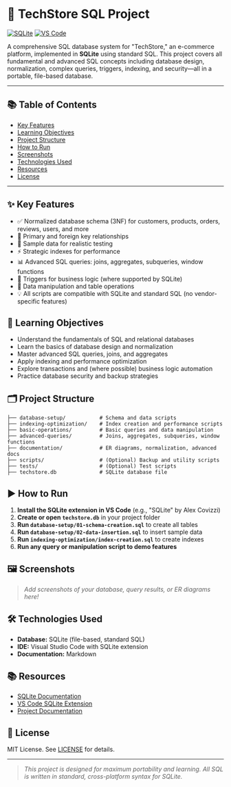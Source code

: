 # 🚀 TechStore SQL Project

[![SQLite](https://img.shields.io/badge/Database-SQLite-blue)](https://www.sqlite.org/index.html) [![VS Code](https://img.shields.io/badge/Editor-VS%20Code-blue)](https://code.visualstudio.com/)

A comprehensive SQL database system for "TechStore," an e-commerce platform, implemented in **SQLite** using standard SQL. This project covers all fundamental and advanced SQL concepts including database design, normalization, complex queries, triggers, indexing, and security—all in a portable, file-based database.

---

## 📚 Table of Contents
- [Key Features](#key-features)
- [Learning Objectives](#learning-objectives)
- [Project Structure](#project-structure)
- [How to Run](#how-to-run)
- [Screenshots](#screenshots)
- [Technologies Used](#technologies-used)
- [Resources](#resources)
- [License](#license)

---

## ✨ Key Features
- ✅ Normalized database schema (3NF) for customers, products, orders, reviews, users, and more
- 🔑 Primary and foreign key relationships
- 🧪 Sample data for realistic testing
- ⚡ Strategic indexes for performance
- 📊 Advanced SQL queries: joins, aggregates, subqueries, window functions
- 🔄 Triggers for business logic (where supported by SQLite)
- 📝 Data manipulation and table operations
- 💡 All scripts are compatible with SQLite and standard SQL (no vendor-specific features)

## 🎯 Learning Objectives
- Understand the fundamentals of SQL and relational databases
- Learn the basics of database design and normalization
- Master advanced SQL queries, joins, and aggregates
- Apply indexing and performance optimization
- Explore transactions and (where possible) business logic automation
- Practice database security and backup strategies

## 🗂️ Project Structure
```
├── database-setup/           # Schema and data scripts
├── indexing-optimization/    # Index creation and performance scripts
├── basic-operations/         # Basic queries and data manipulation
├── advanced-queries/         # Joins, aggregates, subqueries, window functions
├── documentation/            # ER diagrams, normalization, advanced docs
├── scripts/                  # (Optional) Backup and utility scripts
├── tests/                    # (Optional) Test scripts
├── techstore.db              # SQLite database file
```

## ▶️ How to Run
1. **Install the SQLite extension in VS Code** (e.g., "SQLite" by Alex Covizzi)
2. **Create or open `techstore.db`** in your project folder
3. **Run `database-setup/01-schema-creation.sql`** to create all tables
4. **Run `database-setup/02-data-insertion.sql`** to insert sample data
5. **Run `indexing-optimization/index-creation.sql`** to create indexes
6. **Run any query or manipulation script to demo features**

## 🖼️ Screenshots
> _Add screenshots of your database, query results, or ER diagrams here!_

## 🛠️ Technologies Used
- **Database:** SQLite (file-based, standard SQL)
- **IDE:** Visual Studio Code with SQLite extension
- **Documentation:** Markdown

## 📚 Resources
- [SQLite Documentation](https://www.sqlite.org/docs.html)
- [VS Code SQLite Extension](https://marketplace.visualstudio.com/items?itemName=alexcvzz.vscode-sqlite)
- [Project Documentation](./documentation/)

## 📝 License
MIT License. See [LICENSE](./LICENSE) for details.

---

> _This project is designed for maximum portability and learning. All SQL is written in standard, cross-platform syntax for SQLite._

